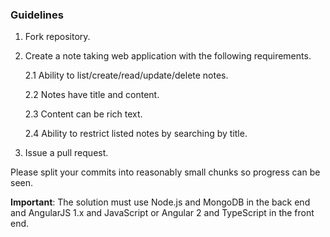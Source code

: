 ### Guidelines

1. Fork repository.

2. Create a note taking web application with the following requirements.

    2.1 Ability to list/create/read/update/delete notes.

    2.2 Notes have title and content.

    2.3 Content can be rich text.

    2.4 Ability to restrict listed notes by searching by title.

3. Issue a pull request.

Please split your commits into reasonably small chunks so progress can be seen.

__Important__: The solution must use Node.js and MongoDB in the back end and AngularJS 1.x and JavaScript or Angular 2 and TypeScript in the front end.
